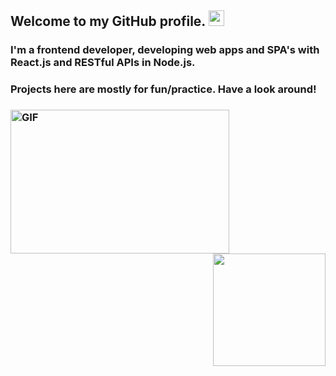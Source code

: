 <h2> Welcome to my GitHub profile. <img src="https://raw.githubusercontent.com/MartinHeinz/MartinHeinz/master/wave.gif" width="25px"> </h2>  <span>

 <h3> I'm a frontend developer, developing web apps and SPA's with React.js and RESTful APIs in Node.js. </h3>
 <h3> Projects here are mostly for fun/practice. Have a look around! <h3>

<img align="left" alt="GIF" src="https://i.pinimg.com/originals/d4/86/07/d486078ae62ffaa4fba99c36eba1d261.gif" height="230px" width="350px" border-radius="50px" />

<!--- <img align="left" alt="GIF" src="https://c.tenor.com/XX_BP-69sSEAAAAC/yeah-muito-bem.gif" height="230px" width="280px" border-radius="50px" /> -->

<img align="right" height="180em" src="https://github-readme-stats.vercel.app/api?username=rajat-mehra05&show_icons=true&theme=radical&hide_border=true&&count_private=true&include_all_commits=true" />

